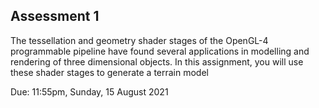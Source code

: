 Assessment 1
---------
The tessellation and geometry shader stages of the OpenGL-4 programmable pipeline 
have found several applications in modelling and rendering of three dimensional objects. 
In this assignment, you will use these shader stages to generate a terrain model

Due: 11:55pm, Sunday, 15 August 2021